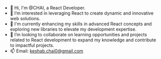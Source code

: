 - 👋 Hi, I'm @CHAI, a React Developer.
- 👀 I’m interested in leveraging React to create dynamic and innovative web solutions.
- 🌱 I'm currently enhancing my skills in advanced React concepts and exploring new libraries to elevate my development expertise.
- 💞️ I’m looking to collaborate on learning opportunities and projects related to React development to expand my knowledge and contribute to impactful projects.
- 📫 Email: keshab.chai0@gmail.com
<!---
Smolbolcat/Smolbolcat is a ✨ special ✨ repository because its `README.md` (this file) appears on your GitHub profile.
You can click the Preview link to take a look at your changes.
--->
